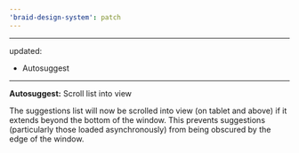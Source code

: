 ```yaml
---
'braid-design-system': patch
---
```


---
updated:
  - Autosuggest
---

**Autosuggest:** Scroll list into view

The suggestions list will now be scrolled into view (on tablet and above) if it extends beyond the bottom of the window. This prevents suggestions (particularly those loaded asynchronously) from being obscured by the edge of the window.
